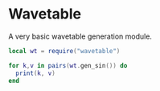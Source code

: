 # Wavetable

A very basic wavetable generation module.

```lua
local wt = require("wavetable")

for k,v in pairs(wt.gen_sin()) do
  print(k, v)
end
```

